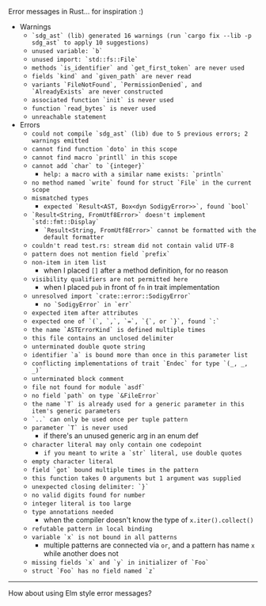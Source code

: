 Error messages in Rust... for inspiration :)

- Warnings
  - ``` `sdg_ast` (lib) generated 16 warnings (run `cargo fix --lib -p sdg_ast` to apply 10 suggestions) ```
  - ``` unused variable: `b` ```
  - ``` unused import: `std::fs::File` ```
  - ``` methods `is_identifier` and `get_first_token` are never used ```
  - ``` fields `kind` and `given_path` are never read ```
  - ``` variants `FileNotFound`, `PermissionDenied`, and `AlreadyExists` are never constructed ```
  - ``` associated function `init` is never used ```
  - ``` function `read_bytes` is never used ```
  - ``` unreachable statement ```
- Errors
  - ``` could not compile `sdg_ast` (lib) due to 5 previous errors; 2 warnings emitted ```
  - ``` cannot find function `doto` in this scope ```
  - ``` cannot find macro `printll` in this scope ```
  - ``` cannot add `char` to `{integer}` ```
    - ``` help: a macro with a similar name exists: `println` ```
  - ``` no method named `write` found for struct `File` in the current scope ```
  - ``` mismatched types ```
    - ``` expected `Result<AST, Box<dyn SodigyError>>`, found `bool` ```
  - ``` `Result<String, FromUtf8Error>` doesn't implement `std::fmt::Display` ```
    - ``` `Result<String, FromUtf8Error>` cannot be formatted with the default formatter ```
  - ``` couldn't read test.rs: stream did not contain valid UTF-8 ```
  - ``` pattern does not mention field `prefix` ```
  - ``` non-item in item list ```
    - when I placed `[]` after a method definition, for no reason
  - ``` visibility qualifiers are not permitted here ```
    - when I placed `pub` in front of `fn` in trait implementation
  - ``` unresolved import `crate::error::SodigyError` ```
    - ``` no `SodigyError` in `err` ```
  - ``` expected item after attributes ```
  - ``` expected one of `(`, `,`, `=`, `{`, or `}`, found `:` ```
  - ``` the name `ASTErrorKind` is defined multiple times ```
  - ``` this file contains an unclosed delimiter ```
  - ``` unterminated double quote string ```
  - ``` identifier `a` is bound more than once in this parameter list ```
  - ``` conflicting implementations of trait `Endec` for type `(_, _, _)` ```
  - ``` unterminated block comment ```
  - ``` file not found for module `asdf` ```
  - ``` no field `path` on type `&FileError` ```
  - ``` the name `T` is already used for a generic parameter in this item's generic parameters ```
  - ``` `..` can only be used once per tuple pattern ```
  - ``` parameter `T` is never used ```
    - if there's an unused generic arg in an enum def
  - ``` character literal may only contain one codepoint ```
    - ``` if you meant to write a `str` literal, use double quotes ```
  - ``` empty character literal ```
  - ``` field `got` bound multiple times in the pattern ```
  - ``` this function takes 0 arguments but 1 argument was supplied ```
  - ``` unexpected closing delimiter: `}` ```
  - ``` no valid digits found for number ```
  - ``` integer literal is too large ```
  - ``` type annotations needed ```
    - when the compiler doesn't know the type of `x.iter().collect()`
  - ``` refutable pattern in local binding ```
  - ``` variable `x` is not bound in all patterns ```
    - multiple patterns are connected via `or`, and a pattern has name `x` while another does not
  - ``` missing fields `x` and `y` in initializer of `Foo` ```
  - ``` struct `Foo` has no field named `z` ```

---

How about using Elm style error messages?
